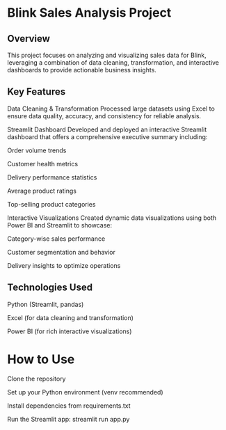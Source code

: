 # Blink Sales Analysis Project
 ## Overview

This project focuses on analyzing and visualizing sales data for Blink, leveraging a combination of data cleaning, transformation, and interactive dashboards to provide actionable business insights.
 ## Key Features

Data Cleaning & Transformation
Processed large datasets using Excel to ensure data quality, accuracy, and consistency for reliable analysis.

Streamlit Dashboard
Developed and deployed an interactive Streamlit dashboard that offers a comprehensive executive summary including:

Order volume trends

Customer health metrics

Delivery performance statistics

Average product ratings

Top-selling product categories

Interactive Visualizations
Created dynamic data visualizations using both Power BI and Streamlit to showcase:

Category-wise sales performance

Customer segmentation and behavior

Delivery insights to optimize operations
 ## Technologies Used

Python (Streamlit, pandas)

Excel (for data cleaning and transformation)

Power BI (for rich interactive visualizations)

 # How to Use

Clone the repository

Set up your Python environment (venv recommended)

Install dependencies from requirements.txt

Run the Streamlit app:   streamlit run app.py



